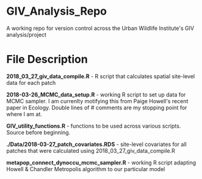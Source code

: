 # GIV_Analysis_Repo
A working repo for version control across the Urban Wildlife Institute's GIV analysis/project

# File Description
**2018_03_27_giv_data_compile.R** - R script that calculates spatial site-level data for each patch

**2018-03-26_MCMC_data_setup.R** - working R script to set up data for MCMC sampler. I am currenlty motifying this from Paige Howell's recent paper in Ecology. Double lines of # comments are my stopping point for where I am at.

**GIV_utility_functions.R** - functions to be used across various scripts. Source before beginning.

**./Data/2018-03-27_patch_covariates.RDS** - site-level covariates for all patches that were calculated using 2018_03_27_giv_data_compile.R

**metapop_connect_dynoccu_mcmc_sampler.R** - working R script adapting Howell & Chandler Metropolis algorithm to our particular model
